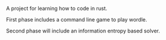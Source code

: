 A project for learning how to code in rust.

First phase includes a command line game to play wordle. 

Second phase will include an information entropy based solver.
